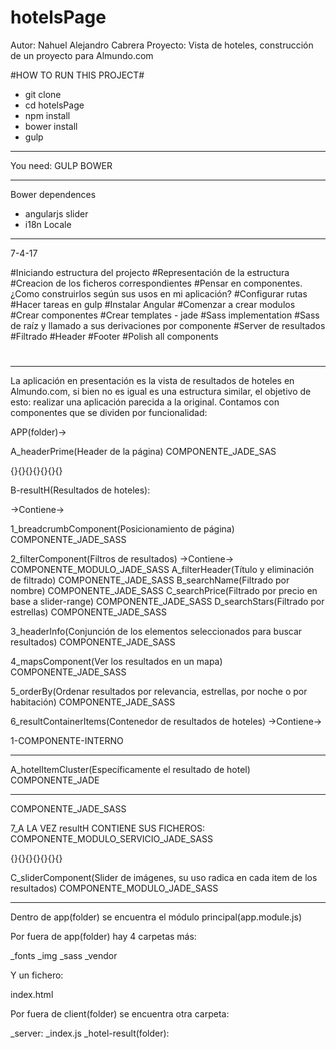 # hotelsPage
Autor: Nahuel Alejandro Cabrera
Proyecto: Vista de hoteles, construcción de un proyecto para Almundo.com

#HOW TO RUN THIS PROJECT#
- git clone
- cd hotelsPage
- npm install
- bower install
- gulp
__________
You need:
GULP
BOWER
__________

Bower dependences
- angularjs slider
- i18n Locale

__________

7-4-17

#Iniciando estructura del projecto
#Representación de la estructura
#Creacion de los ficheros correspondientes
#Pensar en componentes. ¿Como construirlos según sus usos en mi aplicación?
#Configurar rutas
#Hacer tareas en gulp
#Instalar Angular
#Comenzar a crear modulos
#Crear componentes
#Crear templates - jade
#Sass implementation
#Sass de raíz y llamado a sus derivaciones por componente
#Server de resultados
#Filtrado
#Header
#Footer
#Polish all components

#

_______________________

La aplicación en presentación es la vista de resultados de hoteles en Almundo.com, si bien no es igual es una estructura similar, el objetivo de esto: realizar una aplicación parecida a la original.
Contamos con componentes que se dividen por funcionalidad:

APP(folder)->

A_headerPrime(Header de la página)
COMPONENTE_JADE_SAS

{}{}{}{}{}{}{}

B-resultH(Resultados de hoteles):

->Contiene->

1_breadcrumbComponent(Posicionamiento de página)
COMPONENTE_JADE_SASS

2_filterComponent(Filtros de resultados)
->Contiene->
COMPONENTE_MODULO_JADE_SASS
A_filterHeader(Título y eliminación de filtrado)
COMPONENTE_JADE_SASS
B_searchName(Filtrado por nombre)
COMPONENTE_JADE_SASS
C_searchPrice(Filtrado por precio en base a slider-range)
COMPONENTE_JADE_SASS
D_searchStars(Filtrado por estrellas)
COMPONENTE_JADE_SASS

3_headerInfo(Conjunción de los elementos seleccionados para buscar resultados)
COMPONENTE_JADE_SASS

4_mapsComponent(Ver los resultados en un mapa)
COMPONENTE_JADE_SASS

5_orderBy(Ordenar resultados por relevancia, estrellas, por noche o por habitación)
COMPONENTE_JADE_SASS


6_resultContainerItems(Contenedor de resultados de hoteles)
->Contiene->

1-COMPONENTE-INTERNO
_________

A_hotelItemCluster(Específicamente el resultado de hotel)
COMPONENTE_JADE
_________

COMPONENTE_JADE_SASS


7_A LA VEZ resultH CONTIENE SUS FICHEROS:
COMPONENTE_MODULO_SERVICIO_JADE_SASS


{}{}{}{}{}{}{}

C_sliderComponent(Slider de imágenes, su uso radica en cada item de los resultados)
COMPONENTE_MODULO_JADE_SASS


__________________________

Dentro de app(folder) se encuentra el módulo principal(app.module.js)

Por fuera de app(folder) hay 4 carpetas más:

_fonts
_img
_sass
_vendor

Y un fichero:

index.html

Por fuera de client(folder) se encuentra otra carpeta:

_server:
_index.js
_hotel-result(folder):

